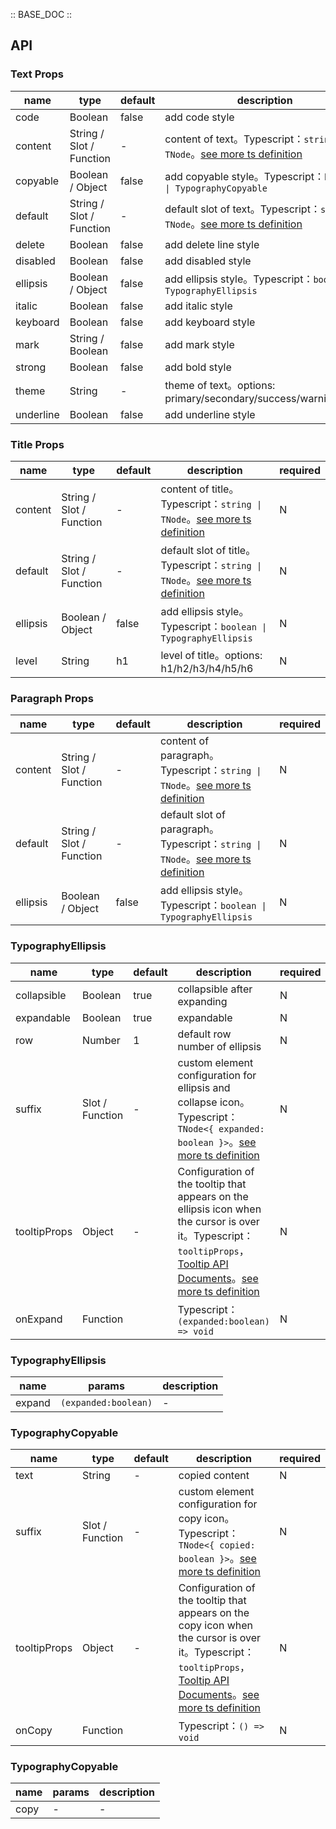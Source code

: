 :: BASE_DOC ::

## API

### Text Props

name | type | default | description | required
-- | -- | -- | -- | --
code | Boolean | false | add code style | N
content | String / Slot / Function | - | content of text。Typescript：`string \| TNode`。[see more ts definition](https://github.com/Tencent/tdesign-vue-next/blob/develop/src/common.ts) | N
copyable | Boolean / Object | false | add copyable style。Typescript：`boolean \| TypographyCopyable` | N
default | String / Slot / Function | - | default slot of text。Typescript：`string \| TNode`。[see more ts definition](https://github.com/Tencent/tdesign-vue-next/blob/develop/src/common.ts) | N
delete | Boolean | false | add delete line style | N
disabled | Boolean | false | add disabled style | N
ellipsis | Boolean / Object | false | add ellipsis style。Typescript：`boolean \| TypographyEllipsis` | N
italic | Boolean | false | add italic style | N
keyboard | Boolean | false | add keyboard style | N
mark | String / Boolean | false | add mark style | N
strong | Boolean | false | add bold style | N
theme | String | - | theme of text。options: primary/secondary/success/warning/error | N
underline | Boolean | false | add underline style | N


### Title Props

name | type | default | description | required
-- | -- | -- | -- | --
content | String / Slot / Function | - | content of title。Typescript：`string \| TNode`。[see more ts definition](https://github.com/Tencent/tdesign-vue-next/blob/develop/src/common.ts) | N
default | String / Slot / Function | - | default slot of title。Typescript：`string \| TNode`。[see more ts definition](https://github.com/Tencent/tdesign-vue-next/blob/develop/src/common.ts) | N
ellipsis | Boolean / Object | false | add ellipsis style。Typescript：`boolean \| TypographyEllipsis` | N
level | String | h1 | level of title。options: h1/h2/h3/h4/h5/h6 | N


### Paragraph Props

name | type | default | description | required
-- | -- | -- | -- | --
content | String / Slot / Function | - | content of paragraph。Typescript：`string \| TNode`。[see more ts definition](https://github.com/Tencent/tdesign-vue-next/blob/develop/src/common.ts) | N
default | String / Slot / Function | - | default slot of paragraph。Typescript：`string \| TNode`。[see more ts definition](https://github.com/Tencent/tdesign-vue-next/blob/develop/src/common.ts) | N
ellipsis | Boolean / Object | false | add ellipsis style。Typescript：`boolean \| TypographyEllipsis` | N

### TypographyEllipsis

name | type | default | description | required
-- | -- | -- | -- | --
collapsible | Boolean | true | collapsible after expanding | N
expandable | Boolean | true | expandable | N
row | Number | 1 | default row number of ellipsis  | N
suffix | Slot / Function | - | custom element configuration for ellipsis and collapse icon。Typescript：`TNode<{ expanded: boolean }>`。[see more ts definition](https://github.com/Tencent/tdesign-vue-next/blob/develop/src/common.ts) | N
tooltipProps | Object | - | Configuration of the tooltip that appears on the ellipsis icon when the cursor is over it。Typescript：`tooltipProps`，[Tooltip API Documents](./tooltip?tab=api)。[see more ts definition](https://github.com/Tencent/tdesign-vue-next/tree/develop/src/typography/type.ts) | N
onExpand | Function |  | Typescript：`(expanded:boolean) => void`<br/> | N
### TypographyEllipsis

name | params | description
-- | -- | --
expand | `(expanded:boolean)` | \-

### TypographyCopyable

name | type | default | description | required
-- | -- | -- | -- | --
 text | String | - | copied content | N
suffix | Slot / Function | - | custom element configuration for copy icon。Typescript：`TNode<{ copied: boolean }>`。[see more ts definition](https://github.com/Tencent/tdesign-vue-next/blob/develop/src/common.ts) | N
tooltipProps | Object | - | Configuration of the tooltip that appears on the copy icon when the cursor is over it。Typescript：`tooltipProps`，[Tooltip API Documents](./tooltip?tab=api)。[see more ts definition](https://github.com/Tencent/tdesign-vue-next/tree/develop/src/typography/type.ts) | N
onCopy | Function |  | Typescript：`() => void`<br/> | N
### TypographyCopyable

name | params | description
-- | -- | --
copy | \- | \-
